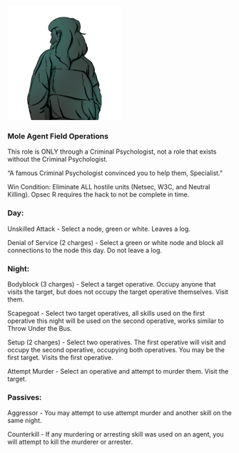 ![specialist.png](Images/specialist.png)

### **Mole Agent Field Operations**

This role is ONLY through a Criminal Psychologist, not a role that exists without the Criminal Psychologist.

“A famous Criminal Psychologist convinced you to help them, Specialist.”

Win Condition: Eliminate ALL hostile units (Netsec, W3C, and Neutral Killing). Opsec R requires the hack to not be complete in time.

### **Day:**

Unskilled Attack - Select a node, green or white. Leaves a log.

Denial of Service (2 charges) - Select a green or white node and block all connections to the node this day. Do not leave a log.

### **Night:**

Bodyblock (3 charges) - Select a target operative. Occupy anyone that visits the target, but does not occupy the target operative themselves. Visit them.

Scapegoat - Select two target operatives, all skills used on the first operative this night will be used on the second operative, works similar to Throw Under the Bus.

Setup (2 charges) - Select two operatives. The first operative will visit and occupy the second operative, occupying both operatives. You may be the first target. Visits the first operative.

Attempt Murder - Select an operative and attempt to murder them. Visit the target.

### **Passives:**

Aggressor - You may attempt to use attempt murder and another skill on the same night.

Counterkill - If any murdering or arresting skill was used on an agent, you will attempt to kill the murderer or arrester.